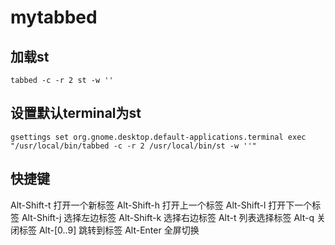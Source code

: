 # mytabbed

## 加载st
`tabbed -c -r 2 st -w ''`
  
## 设置默认terminal为st
`gsettings set org.gnome.desktop.default-applications.terminal exec "/usr/local/bin/tabbed -c -r 2 /usr/local/bin/st -w ''"`

## 快捷键
Alt-Shift-t
	打开一个新标签
Alt-Shift-h
	打开上一个标签
Alt-Shift-l
    打开下一个标签
Alt-Shift-j
	选择左边标签
Alt-Shift-k
	选择右边标签
Alt-t 
	列表选择标签
Alt-q 
	关闭标签
Alt-[0..9]
	跳转到标签
Alt-Enter
	全屏切换

